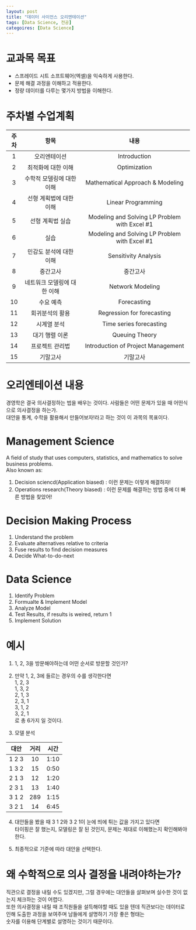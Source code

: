 ```yaml
---
layout: post
title: "데이터 사이언스 오리엔테이션"
tags: [Data Science, 전공]
categoires: [Data Science]
---
```


# 교과목 목표

* 스프레이드 시트 소프트웨어(엑셀)을 익숙하게 사용한다.
* 문제 해결 과정을 이해하고 적용한다.
* 정량 데이터를 다루는 몇가지 방법을 이해한다.

# 주차별 수업계획
|주차|항목|내용|
|:----:|:----:|:----:|
|1|오리엔테이션|Introduction|
|2|최적화에 대한 이해|Optimization|
|3|수학적 모델링에 대한 이해|Mathematical Approach & Modeling|
|4|선형 계획법에 대한 이해|Linear Programming|
|5|선형 계획법 실습|Modeling and Solving LP Problem with Excel #1|
|6|실습|Modeling and Solving LP Problem with Excel #1|
|7|민감도 분석에 대한 이해|Sensitivity Analysis|
|8|중간고사|중간고사|
|9|네트워크 모델링에 대한 이해|Network Modeling|
|10|수요 예측|Forecasting|
|11|회귀분석의 활용|Regression for forecasting|
|12|시계열 분석|Time series forecasting|
|13|대기 행렬 이론|Queuing Theory|
|14|프로젝트 관리법|Introduction of Project Management|
|15|기말고사|기말고사|

# 오리엔테이션 내용
경영학은 결국 의사결정하는 법을 배우는 것이다. 사람들은 어떤 문제가 있을 때 어떤식으로 의사결정을 하는가.     
대안을 통계, 수학을 활용해서 만들어보자!라고 하는 것이 이 과목의 목표이다.

# Management Science
A field of study that uses computers, statistics, and mathematics to solve business problems.    
Also known as:
1. Decision sciencd(Application biased) : 이런 문제는 이렇게 해결하자!
2. Operations research(Theory biased) : 이런 문제를 해결하는 방법 중에 더 빠른 방법을 찾았어!

# Decision Making Process
1. Understand the problem
2. Evaluate alternatives relative to criteria
3. Fuse results to find decision measures
4. Decide What-to-do-next

# Data Science
1. Identify Problem
2. Formualte & Implement Model
3. Analyze Model
4. Test Results, if results is weired, return 1
5. Implement Solution

# 예시
1. 1, 2, 3을 방문해야하는데 어떤 순서로 방문할 것인가?    
2. 만약 1, 2, 3에 들르는 경우의 수를 생각한다면       
1, 2, 3      
1, 3, 2     
2, 1, 3     
2, 3, 1    
3, 1, 2    
3, 2, 1    
로 총 6가지 일 것이다.    

3. 모델 분석

|대안|거리|시간|
|:----:|:----:|:----:|
|1 2 3|10|1:10|
|1 3 2|15|0:50|
|2 1 3|12|1:20|
|2 3 1|13|1:40|
|3 1 2|289|1:15|
|3 2 1|14|6:45|

4. 대안들을 봤을 때 3 1 2와 3 2 1이 눈에 띄에 튀는 값을 가지고 있다면    
타이핑은 잘 했는지, 모델링은 잘 된 것인지, 문제는 제대로 이해했는지 확인해봐야한다.    

5. 최종적으로 기준에 따라 대안을 선택한다.

# 왜 수학적으로 의사 결정을 내려야하는가?
직관으로 결정을 내릴 수도 있겠지만, 그럴 경우에는 대안들을 살펴보며 실수한 것이 없는지 체크하는 것이 어렵다.    
또한 의사결정을 내릴 때 조직원들을 설득해야할 때도 있을 텐데 직관보다는 데이터로 인해 도출한 과정을 보여주며 남들에게 설명하기 가장 좋은 형태는    
숫자를 이용해 단계별로 설명하는 것이기 때문이다.
